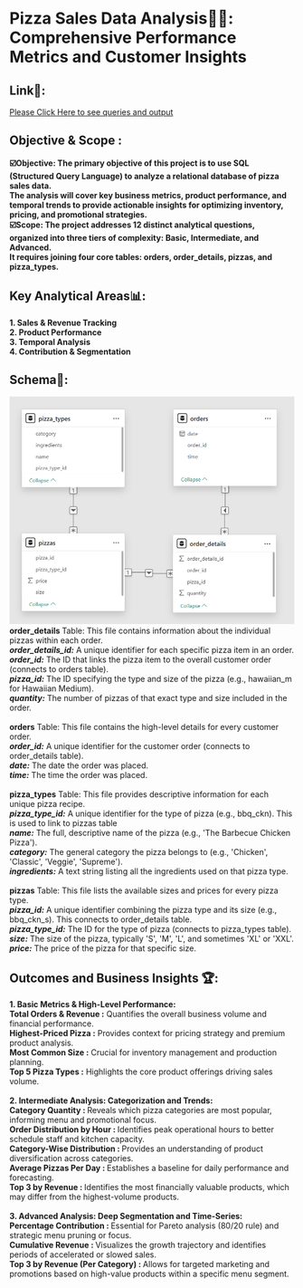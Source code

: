 # Pizza Sales Data Analysis🧑‍💻: Comprehensive Performance Metrics and Customer Insights
<h2>Link🔗:</h2>
<a href="https://www.canva.com/design/DAGo1ApRWxc/0AiXL_H685R6pZXhCDEOGQ/view?utm_content=DAGo1ApRWxc&utm_campaign=designshare&utm_medium=link2&utm_source=uniquelinks&utlId=h2034768c7f" target="_blank">Please Click Here to see queries and output</a>
<h2>Objective & Scope :</h2>
<b>
☑️Objective: The primary objective of this project is to use SQL (Structured Query Language) to analyze a relational database of pizza sales data.<br>
The analysis will cover key business metrics, product performance, and temporal trends to provide actionable insights for optimizing inventory, pricing, and promotional strategies.<br>
☑️Scope: The project addresses 12 distinct analytical questions, organized into three tiers of complexity: Basic, Intermediate, and Advanced.<br>
It requires joining four core tables: orders, order_details, pizzas, and pizza_types.<br>
</b>
<h2>Key Analytical Areas📊:</h2>
<b>
1. Sales & Revenue Tracking<br>
2. Product Performance<br>
3. Temporal Analysis<br>
4. Contribution & Segmentation<br>
</b>
<h2>Schema📁:</h2>
<img alt="file structure" src="https://github.com/tanmay-changade/Pizza-Sales-Analysis-SQL/blob/main/File%20Structure.png"/><br>
<b>order_details </b>Table: This file contains information about the individual pizzas within each order.<br>
<b><i>order_details_id:</i></b>	A unique identifier for each specific pizza item in an order.<br>
<b><i>order_id:</i></b>	The ID that links the pizza item to the overall customer order (connects to orders table).<br>
<b><i>pizza_id:</i></b>	The ID specifying the type and size of the pizza (e.g., hawaiian_m for Hawaiian Medium).<br>
<b><i>quantity:</i></b>	The number of pizzas of that exact type and size included in the order.<br>
<br>
<b>orders</b> Table: This file contains the high-level details for every customer order.<br>
<b><i>order_id:</i></b>	A unique identifier for the customer order (connects to order_details table).<br>
<b><i>date:</i></b>	The date the order was placed.<br>
<b><i>time:</i></b>	The time the order was placed.<br>
<br>
<b>pizza_types</b> Table: This file provides descriptive information for each unique pizza recipe.<br>
<b><i>pizza_type_id:</i></b>	A unique identifier for the type of pizza (e.g., bbq_ckn). This is used to link to pizzas table<br>
<b><i>name:</i></b>	The full, descriptive name of the pizza (e.g., 'The Barbecue Chicken Pizza').<br>
<b><i>category:</i></b>	The general category the pizza belongs to (e.g., 'Chicken', 'Classic', 'Veggie', 'Supreme').<br>
<b><i>ingredients:</i></b>	A text string listing all the ingredients used on that pizza type.<br>
<br>
<b>pizzas</b> Table: This file lists the available sizes and prices for every pizza type.<br>
<b><i>pizza_id:</i></b>	A unique identifier combining the pizza type and its size (e.g., bbq_ckn_s). This connects to order_details table.<br>
<b><i>pizza_type_id:</i></b>	The ID for the type of pizza (connects to pizza_types table).<br>
<b><i>size:</i></b>	The size of the pizza, typically 'S', 'M', 'L', and sometimes 'XL' or 'XXL'.<br>
<b><i>price:</i></b>	The price of the pizza for that specific size.<br>

<h2>Outcomes and Business Insights 🏆:</h2>
<b>1. Basic Metrics & High-Level Performance:</b><br>
<b>Total Orders & Revenue :</b> Quantifies the overall business volume and financial performance.<br>
<b>Highest-Priced Pizza :</b> Provides context for pricing strategy and premium product analysis.<br>
<b>Most Common Size :</b> Crucial for inventory management and production planning.<br>
<b>Top 5 Pizza Types :</b> Highlights the core product offerings driving sales volume.<br>
<br>
<b>2. Intermediate Analysis: Categorization and Trends:</b><br>
<b>Category Quantity : </b>Reveals which pizza categories are most popular, informing menu and promotional focus.<br>
<b>Order Distribution by Hour : </b>Identifies peak operational hours to better schedule staff and kitchen capacity.<br>
<b>Category-Wise Distribution : </b>Provides an understanding of product diversification across categories.<br>
<b>Average Pizzas Per Day : </b>Establishes a baseline for daily performance and forecasting.<br>
<b>Top 3 by Revenue : </b>Identifies the most financially valuable products, which may differ from the highest-volume products.<br>
<br>
<b>3. Advanced Analysis: Deep Segmentation and Time-Series:</b><br>
<b>Percentage Contribution : </b>Essential for Pareto analysis (80/20 rule) and strategic menu pruning or focus.<br>
<b>Cumulative Revenue : </b>Visualizes the growth trajectory and identifies periods of accelerated or slowed sales.<br>
<b>Top 3 by Revenue (Per Category) : </b>Allows for targeted marketing and promotions based on high-value products within a specific menu segment.<br>
